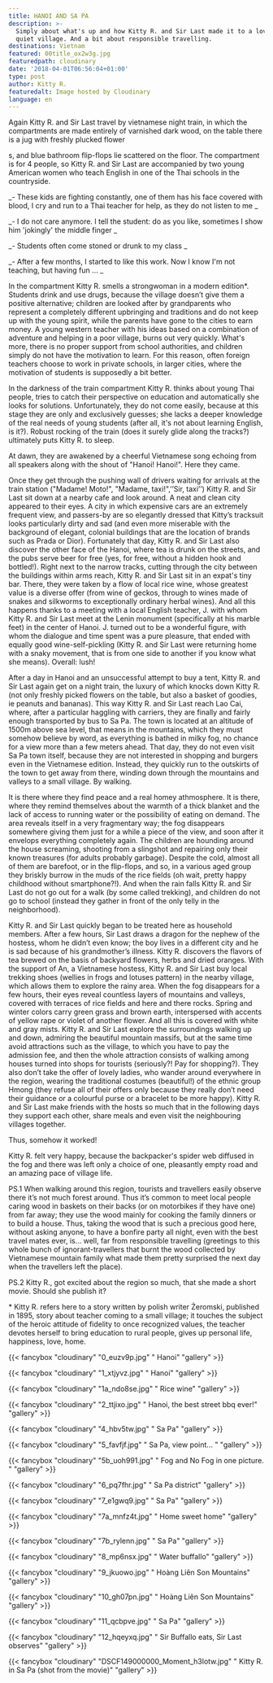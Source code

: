 ```yaml
---
title: HANOI AND SA PA
description: >-
  Simply about what's up and how Kitty R. and Sir Last made it to a lovely,
  quiet village. And a bit about responsible travelling. 
destinations: Vietnam
featured: 00title_ox2w3g.jpg
featuredpath: cloudinary
date: '2018-04-01T06:56:04+01:00'
type: post
author: Kitty R.
featuredalt: Image hosted by Cloudinary
language: en
---
```

Again Kitty R. and Sir Last travel by vietnamese night train, in which the compartments are made entirely of varnished dark wood, on the table there is a jug with freshly plucked flower

s, and blue bathroom flip-flops lie scattered on the floor. The compartment is for 4 people, so Kitty R. and Sir Last  are accompanied by two young American women who teach English in one of the Thai schools in the countryside.

_\- These kids are fighting constantly, one of them has his face covered with blood, I cry and run to a Thai teacher for help, as they do not listen to me
_

_\- I do not care anymore. I tell the student: do as you like, sometimes I show him 'jokingly' the middle finger
_

_\- Students often come stoned or drunk to my class
_

_\- After a few months, I started to like this work. Now I know I'm not teaching, but having fun ...
_

In the compartment Kitty R. smells a strongwoman in a modern edition*. Students drink and use drugs, because the village doesn’t give them a positive alternative; children are looked after by grandparents who represent a completely different upbringing and traditions and do not keep up with the young spirit, while the parents have gone to the cities to earn money. A young western teacher with his ideas based on a combination of adventure and helping in a poor village, burns out very quickly. What's more, there is no proper support from school authorities, and children simply do not have the motivation to learn. For this reason, often foreign teachers choose to work in private schools, in larger cities, where the motivation of students is supposedly a bit better.

In the darkness of the train compartment Kitty R. thinks about young Thai people, tries to catch their perspective on education and automatically she looks for solutions. Unfortunately, they do not come easily, because at this stage they are only and exclusively guesses; she lacks a deeper knowledge of the real needs of young students (after all, it's not about learning English, is it?). Robust rocking of the train (does it surely glide along the tracks?) ultimately puts Kitty R. to sleep.

At dawn, they are awakened by a cheerful Vietnamese song echoing from all speakers along with the shout of "Hanoi! Hanoi!". Here they came.

Once they get through the pushing wall of drivers waiting for arrivals at the train station ("Madame! Moto!", "Madame, taxi!",’’Sir, taxi’’) Kitty R. and Sir Last sit down at a nearby cafe and look around. A neat and clean city appeared to their eyes. A city in which expensive cars are an extremely frequent view, and passers-by are so elegantly dressed that Kitty’s tracksuit looks particularly dirty and sad (and even more miserable with the background of elegant, colonial buildings that are the location of brands such as Prada or Dior). Fortunately that day, Kitty R. and Sir Last also discover the other face of the Hanoi, where tea is drunk on the streets, and the pubs serve beer for free (yes, for free, without a hidden hook and bottled!). Right next to the narrow tracks, cutting through the city between the buildings within arms reach, Kitty R. and Sir Last sit in an expat's tiny bar. There, they were taken by a flow of local rice wine, whose greatest value is a diverse offer (from wine of geckos, through to wines made of snakes and silkworms to exceptionally ordinary herbal wines). And all this happens thanks to a meeting with a local English teacher, J. with whom Kitty R. and Sir Last meet at the Lenin monument (specifically at his marble feet) in the center of Hanoi. J. turned out to be a wonderful figure, with whom the dialogue and time spent was a pure pleasure, that ended with equally good wine-self-pickling (Kitty R. and Sir Last were returning home with a snaky movement, that is from one side to another if you know what she means). Overall: lush!

After a day in Hanoi and an unsuccessful attempt to buy a tent, Kitty R. and Sir Last again get on a night train, the luxury of which knocks down Kitty R. (not only freshly picked flowers on the table, but also a basket of goodies, ie peanuts and bananas). This way Kitty R. and Sir Last reach Lao Cai, where, after a particular haggling with carriers, they are finally and fairly enough transported by bus to Sa Pa. The town is located at an altitude of 1500m above sea level, that means in the mountains, which they must somehow believe by word, as everything is bathed in milky fog, no chance for a view more than a few meters ahead. That day, they do not even visit Sa Pa town itself, because they are not interested in shopping and burgers even in the Vietnamese edition. Instead, they quickly run to the outskirts of the town to get away from there, winding down through the mountains and valleys to a small village. By walking.

It is there where they find peace and a real homey athmosphere. It is there, where they remind themselves about the warmth of a thick blanket and the lack of access to running water or the possibility of eating on demand. The area reveals itself in a very fragmentary way; the fog disappears somewhere giving them just for a while a piece of the view, and soon after it envelops everything completely again. The children are hounding around the house screaming, shooting from a slingshot and repairing only their known treasures (for adults probably garbage). Despite the cold, almost all of them are barefoot, or in the flip-flops, and so, in a various aged group they briskly burrow in the muds of the rice fields (oh wait, pretty happy childhood without smartphone?!). And when the rain falls Kitty R. and Sir Last do not go out for a walk (by some called trekking), and children do not go to school (instead they gather in front of the only telly in the neighborhood).

Kitty R. and Sir Last quickly began to be treated here as household members. After a few hours, Sir Last draws a dragon for the nephew of the hostess, whom he didn’t even know; the boy lives in a different city and he is sad because of his grandmother’s illness. Kitty R. discovers the flavors of tea brewed on the basis of backyard flowers, herbs and dried oranges. With the support of An, a Vietnamese hostess, Kitty R. and Sir Last buy local trekking shoes (wellies in frogs and lotuses pattern) in the nearby village, which allows them to explore the rainy area. When the fog disappears for a few hours, their eyes reveal countless layers of mountains and valleys, covered with terraces of rice fields and here and there rocks. Spring and winter colors carry green grass and brown earth, interspersed with accents of yellow rape or violet of another flower. And all this is covered with white and gray mists. Kitty R. and Sir Last explore the surroundings walking up and down, admiring the beautiful mountain massifs, but at the same time avoid attractions such as the village, to which you have to pay the admission fee, and then the whole attraction consists of walking among houses turned into shops for tourists (seriously?! Pay for shopping?). They also don’t take the offer of lovely ladies, who wander around everywhere in the region, wearing the traditional costumes (beautiful!) of the ethnic group Hmong (they refuse all of their offers only because they really don’t need their guidance or a colourful purse or a bracelet to be more happy). Kitty R. and Sir Last make friends with the hosts so much that in the following days they support each other, share meals and even visit the neighbouring villages together.

Thus, somehow it worked!

Kitty R. felt very happy, because the backpacker's spider web diffused in the fog and there was left only a choice of one, pleasantly empty road and an amazing pace of village life.

PS.1 When walking around this region, tourists and travellers easily observe there it’s not much forest around. Thus it’s common to meet local people caring wood in baskets on their backs (or on motorbikes if they have one) from far away; they use the wood mainly for cooking the family dinners or to build a house. Thus, taking the wood that is such a precious good here, without asking anyone, to have a bonfire party all night, even with the best travel mates ever, is… well, far from responsible travelling (greetings to this whole bunch of ignorant-travellers that burnt the wood collected by Vietnamese mountain family what made them pretty surprised the next day when the travellers left the place). 

PS.2 Kitty R., got excited about the region so much, that she made a short movie. Should she publish it? 

\* Kitty R. refers here to a story written by polish writer Żeromski, published in 1895, story about teacher coming to a small village; it touches the subject of the heroic attitude of fidelity to once recognized values, the teacher devotes herself to bring education to rural people, gives up personal life, happiness, love, home.

{{< fancybox "cloudinary" "0_euzv9p.jpg" "  Hanoi" "gallery" >}}

{{< fancybox "cloudinary" "1_xtjyvz.jpg" "  Hanoi" "gallery" >}}

{{< fancybox "cloudinary" "1a_ndo8se.jpg" "  Rice wine" "gallery" >}}

{{< fancybox "cloudinary" "2_ttjixo.jpg" "  Hanoi, the best street bbq ever!" "gallery" >}}

{{< fancybox "cloudinary" "4_hbv5tw.jpg" "  Sa Pa" "gallery" >}}

{{< fancybox "cloudinary" "5_favfjf.jpg" "  Sa Pa, view point... " "gallery" >}}

{{< fancybox "cloudinary" "5b_uoh991.jpg" "  Fog and No Fog in one picture. " "gallery" >}}

{{< fancybox "cloudinary" "6_pq7fhr.jpg" "  Sa Pa district" "gallery" >}}

{{< fancybox "cloudinary" "7_e1gwq9.jpg" "  Sa Pa" "gallery" >}}

{{< fancybox "cloudinary" "7a_mnfz4t.jpg" "  Home sweet home" "gallery" >}}

{{< fancybox "cloudinary" "7b_rylenn.jpg" "  Sa Pa" "gallery" >}}

{{< fancybox "cloudinary" "8_mp6nsx.jpg" "  Water buffallo" "gallery" >}}

{{< fancybox "cloudinary" "9_jkuowo.jpg" "  Hoàng Liên Son Mountains" "gallery" >}}

{{< fancybox "cloudinary" "10_gh07pn.jpg" "  Hoàng Liên Son Mountains" "gallery" >}}

{{< fancybox "cloudinary" "11_qcbpve.jpg" "  Sa Pa" "gallery" >}}

{{< fancybox "cloudinary" "12_hqeyxq.jpg" "  Sir Buffallo eats, Sir Last observes" "gallery" >}}

{{< fancybox "cloudinary" "DSCF149000000_Moment_h3lotw.jpg" "  Kitty R. in Sa Pa (shot from the movie)" "gallery" >}}
